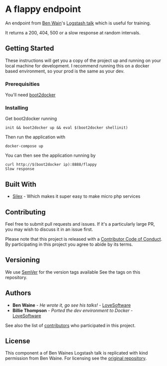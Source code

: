 # A flappy endpoint

An endpoint from [Ben Wain](https://github.com/LoveSoftware)'s [Logstash talk](https://github.com/LoveSoftware/application-logging-with-logstash) which is useful for training. 

It returns a 200, 404, 500 or a slow response at random intervals.

## Getting Started

These instructions will get you a copy of the project up and running on your local machine for development. I recommend 
running this on a docker based environment, so your prod is the same as your dev.

### Prerequisities

You'll need [boot2docker](http://boot2docker.io/)

### Installing

Get boot2docker running

```
init && boot2docker up && eval $(boot2docker shellinit)
```

Then run the application with
```
docker-compose up
```

You can then see the application running by

```
curl http://$(boot2docker ip):8888/flappy
Slow response
```

## Built With

* [Silex](http://silex.sensiolabs.org/) - Which makes it super easy to make micro php services 

## Contributing
Feel free to submit pull requests and issues. If it's a particularly large PR, you may wish to discuss it in an issue first.

Please note that this project is released with a [Contributor Code of Conduct](https://github.com/PurpleBooth/flappy-endpoint/blob/master/code_of_conduct.md). By participating in this project you agree to abide by its terms.

## Versioning

We use [SemVer](http://semver.io/) for the version tags available See the tags on this repository. 

## Authors

* **Ben Waine** - *He wrote it, go see his talks!* - [LoveSoftware](https://github.com/LoveSoftware)
* **Billie Thompson** - *Ported the dev environment to Docker* - [LoveSoftware](https://github.com/PurpleBooth)

See also the list of [contributors](https://github.com/PurpleBooth/flappy-endpoint/contributors) who participated in this project.

## License

This component a of Ben Waines Logstash talk is replicated with kind permission from Ben Waine. For licensing see the [original repository](https://github.com/LoveSoftware/application-logging-with-logstash).
